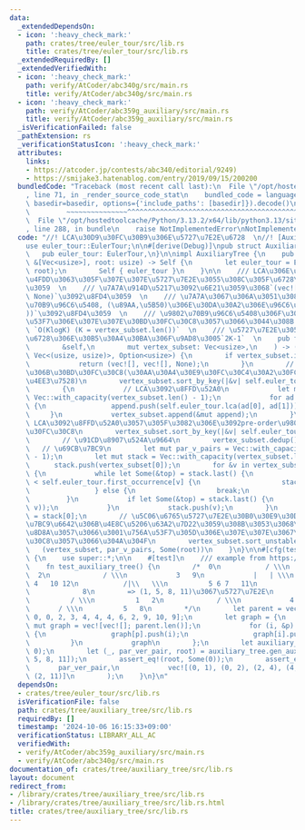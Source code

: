 ```yaml
---
data:
  _extendedDependsOn:
  - icon: ':heavy_check_mark:'
    path: crates/tree/euler_tour/src/lib.rs
    title: crates/tree/euler_tour/src/lib.rs
  _extendedRequiredBy: []
  _extendedVerifiedWith:
  - icon: ':heavy_check_mark:'
    path: verify/AtCoder/abc340g/src/main.rs
    title: verify/AtCoder/abc340g/src/main.rs
  - icon: ':heavy_check_mark:'
    path: verify/AtCoder/abc359g_auxiliary/src/main.rs
    title: verify/AtCoder/abc359g_auxiliary/src/main.rs
  _isVerificationFailed: false
  _pathExtension: rs
  _verificationStatusIcon: ':heavy_check_mark:'
  attributes:
    links:
    - https://atcoder.jp/contests/abc340/editorial/9249)
    - https://smijake3.hatenablog.com/entry/2019/09/15/200200
  bundledCode: "Traceback (most recent call last):\n  File \"/opt/hostedtoolcache/Python/3.13.2/x64/lib/python3.13/site-packages/onlinejudge_verify/documentation/build.py\"\
    , line 71, in _render_source_code_stat\n    bundled_code = language.bundle(stat.path,\
    \ basedir=basedir, options={'include_paths': [basedir]}).decode()\n          \
    \         ~~~~~~~~~~~~~~~^^^^^^^^^^^^^^^^^^^^^^^^^^^^^^^^^^^^^^^^^^^^^^^^^^^^^^^^^^^^^^^^^^\n\
    \  File \"/opt/hostedtoolcache/Python/3.13.2/x64/lib/python3.13/site-packages/onlinejudge_verify/languages/rust.py\"\
    , line 288, in bundle\n    raise NotImplementedError\nNotImplementedError\n"
  code: "//! LCA\u30D9\u30FC\u30B9\u306E\u5727\u7E2E\u6728  \n//! [Auxiliary Tree](https://atcoder.jp/contests/abc340/editorial/9249)\n\
    use euler_tour::EulerTour;\n\n#[derive(Debug)]\npub struct AuxiliaryTree {\n \
    \   pub euler_tour: EulerTour,\n}\n\nimpl AuxiliaryTree {\n    pub fn new(graph:\
    \ &[Vec<usize>], root: usize) -> Self {\n        let euler_tour = EulerTour::new(graph,\
    \ root);\n        Self { euler_tour }\n    }\n\n    /// LCA\u306E\u95A2\u4FC2\u3092\
    \u4FDD\u3063\u305F\u307E\u307E\u5727\u7E2E\u3055\u308C\u305F\u6728\u3092\u8FD4\
    \u3059  \n    /// \u7A7A\u914D\u5217\u3092\u6E21\u3059\u3068`(vec![], vec![],\
    \ None)`\u3092\u8FD4\u3059  \n    /// \u7A7A\u3067\u306A\u3051\u308C\u3070`(\u9802\
    \u70B9\u96C6\u5408, (\u89AA,\u5B50)\u306E\u30DA\u30A2\u306E\u96C6\u5408, Some(\u6839\
    ))`\u3092\u8FD4\u3059  \n    /// \u9802\u70B9\u96C6\u5408\u306F\u305D\u306E\u756A\
    \u53F7\u306E\u307E\u307E\u30BD\u30FC\u30C8\u3057\u3066\u3044\u308B  \n    ///\
    \ `O(KlogK) (K = vertex_subset.len())`  \n    /// \u5727\u7E2E\u3055\u308C\u305F\
    \u6728\u306E\u30B5\u30A4\u30BA\u306F\u9AD8\u3005`2K-1`  \n    pub fn gen_auxiliary_tree(\n\
    \        &self,\n        mut vertex_subset: Vec<usize>,\n    ) -> (Vec<usize>,\
    \ Vec<(usize, usize)>, Option<usize>) {\n        if vertex_subset.is_empty() {\n\
    \            return (vec![], vec![], None);\n        }\n        // pre-order\u9806\
    \u306B\u30BD\u30FC\u30C8(\u30AA\u30A4\u30E9\u30FC\u30C4\u30A2\u30FC\u306Efirst_occurrence\u3067\
    \u4EE3\u7528)\n        vertex_subset.sort_by_key(|&v| self.euler_tour.first_occurrence[v]);\n\
    \        {\n            // LCA\u3092\u8FFD\u52A0\n            let mut append =\
    \ Vec::with_capacity(vertex_subset.len() - 1);\n            for ad in vertex_subset.windows(2)\
    \ {\n                append.push(self.euler_tour.lca(ad[0], ad[1]));\n       \
    \     }\n            vertex_subset.append(&mut append);\n        }\n        //\
    \ LCA\u3092\u8FFD\u52A0\u3057\u305F\u3082\u306E\u3092pre-order\u9806\u306B\u30BD\
    \u30FC\u30C8\n        vertex_subset.sort_by_key(|&v| self.euler_tour.first_occurrence[v]);\n\
    \        // \u91CD\u8907\u524A\u9664\n        vertex_subset.dedup();\n\n     \
    \   // \u69CB\u7BC9\n        let mut par_v_pairs = Vec::with_capacity(vertex_subset.len()\
    \ - 1);\n        let mut stack = Vec::with_capacity(vertex_subset.len());\n  \
    \      stack.push(vertex_subset[0]);\n        for &v in vertex_subset.iter().skip(1)\
    \ {\n            while let Some(&top) = stack.last() {\n                if self.euler_tour.last_occurrence[top]\
    \ < self.euler_tour.first_occurrence[v] {\n                    stack.pop();\n\
    \                } else {\n                    break;\n                }\n   \
    \         }\n            if let Some(&top) = stack.last() {\n                par_v_pairs.push((top,\
    \ v));\n            }\n            stack.push(v);\n        }\n        let root\
    \ = stack[0];\n        // \u5C06\u6765\u5727\u7E2E\u30B0\u30E9\u30D5\u306E\u69CB\
    \u7BC9\u6642\u306B\u4E8C\u5206\u63A2\u7D22\u3059\u308B\u3053\u3068\u3092\u898B\
    \u8D8A\u3057\u3066\u3001\u756A\u53F7\u305D\u306E\u307E\u307E\u3067\u30BD\u30FC\
    \u30C8\u3057\u3066\u304A\u304F\n        vertex_subset.sort_unstable();\n     \
    \   (vertex_subset, par_v_pairs, Some(root))\n    }\n}\n\n#[cfg(test)]\nmod test\
    \ {\n    use super::*;\n\n    #[test]\n    /// example from https://smijake3.hatenablog.com/entry/2019/09/15/200200\n\
    \    fn test_auxiliary_tree() {\n        /*  0\n           / \\\n          1 \
    \  2\n             / \\\n            3   9\n            |   | \\\n           \
    \ 4   10 12\n           /|\\   \\\n          5 6 7   11\n              \\\n  \
    \             8\n        => (1, 5, 8, 11)\u3067\u5727\u7E2E\n            0\n \
    \          / \\\n          1   2\n             / \\\n            4   11\n    \
    \       / \\\n          5   8\n        */\n        let parent = vec![usize::MAX,\
    \ 0, 0, 2, 3, 4, 4, 4, 6, 2, 9, 10, 9];\n        let graph = {\n            let\
    \ mut graph = vec![vec![]; parent.len()];\n            for (i, &p) in parent.iter().enumerate().skip(1)\
    \ {\n                graph[p].push(i);\n                graph[i].push(p);\n  \
    \          }\n            graph\n        };\n        let auxiliary_tree = AuxiliaryTree::new(&graph,\
    \ 0);\n        let (_, par_ver_pair, root) = auxiliary_tree.gen_auxiliary_tree(vec![1,\
    \ 5, 8, 11]);\n        assert_eq!(root, Some(0));\n        assert_eq!(\n     \
    \       par_ver_pair,\n            vec![(0, 1), (0, 2), (2, 4), (4, 5), (4, 8),\
    \ (2, 11)]\n        );\n    }\n}\n"
  dependsOn:
  - crates/tree/euler_tour/src/lib.rs
  isVerificationFile: false
  path: crates/tree/auxiliary_tree/src/lib.rs
  requiredBy: []
  timestamp: '2024-10-06 16:15:33+09:00'
  verificationStatus: LIBRARY_ALL_AC
  verifiedWith:
  - verify/AtCoder/abc359g_auxiliary/src/main.rs
  - verify/AtCoder/abc340g/src/main.rs
documentation_of: crates/tree/auxiliary_tree/src/lib.rs
layout: document
redirect_from:
- /library/crates/tree/auxiliary_tree/src/lib.rs
- /library/crates/tree/auxiliary_tree/src/lib.rs.html
title: crates/tree/auxiliary_tree/src/lib.rs
---
```


